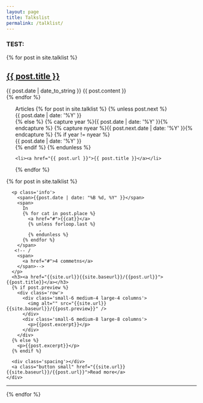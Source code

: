 ```yaml
---
layout: page
title: Talkslist
permalink: /talklist/
---
```


### TEST:

{% for post in site.talklist %}
<article>
        <h1><a href="{{ post.url }}">{{ post.title }}</a></h1>
        <time datetime="{{ post.date | date: "%Y-%m-%d" }}">
                {{ post.date | date_to_string }}
        </time>
        {{ post.content }}
</article>
{% endfor %}

<ul class="posts">
  <span>Articles</span>
  {% for post in site.talklist %}
    {% unless post.next %}
    <div class="line"><span>{{ post.date | date: '%Y' }}</span></div>
    {% else %}
      {% capture year %}{{ post.date | date: '%Y' }}{% endcapture %}
      {% capture nyear %}{{ post.next.date | date: '%Y' }}{% endcapture %}
      {% if year != nyear %}
        <div class="line"><span>{{ post.date | date: '%Y' }}</span></div>
      {% endif %}
    {% endunless %}

    <li><a href="{{ post.url }}">{{ post.title }}</a></li>
  {% endfor %}
</ul>

{%  for post in site.talklist %}
  <div class='big mod modBlogPost no_bg'>
    <div class='content'>
    
      <p class='info'>
        <span>{{post.date | date: "%B %d, %Y" }}</span>
        <span>
          In
          {% for cat in post.place %}
            <a href="#">{{cat}}</a>
            {% unless forloop.last %}
                ,
            {% endunless %}
          {% endfor %}
        </span>
       <!-- /
        <span>
          <a href="#">4 commetns</a>
        </span>-->
      </p>
      <h3><a href="{{site.url}}{{site.baseurl}}/{{post.url}}">{{post.title}}</a></h3>
      {% if post.preview %}
        <div class='row'>
          <div class='small-6 medium-4 large-4 columns'>
            <img alt="" src="{{site.url}}{{site.baseurl}}/{{post.preview}}" />
          </div>
          <div class='small-6 medium-8 large-8 columns'>
            <p>{{post.excerpt}}</p>
          </div>
        </div>
      {% else %}
        <p>{{post.excerpt}}</p>
      {% endif %}
      
      <div class='spacing'></div>
      <a class="button small" href="{{site.url}}{{site.baseurl}}/{{post.url}}">Read more</a>
    </div>
  </div>
  <hr>
  <div class='two spacing'></div>
{% endfor %}


<div class='four spacing'></div>
